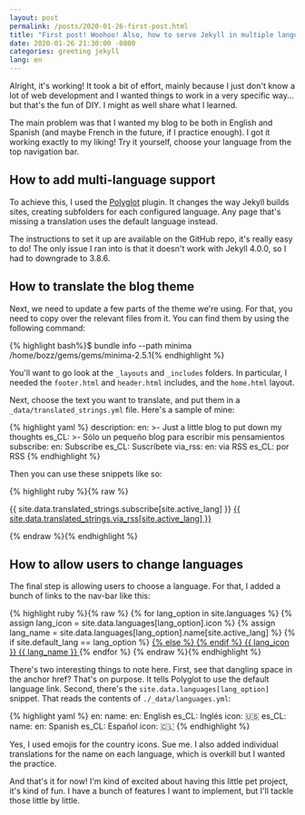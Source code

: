 ```yaml
---
layout: post
permalink: /posts/2020-01-26-first-post.html
title: "First post! Woohoo! Also, how to serve Jekyll in multiple languages"
date: 2020-01-26 21:30:00 -0800
categories: greeting jekyll
lang: en
---
```


Alright, it's working! It took a bit of effort, mainly because I just don't know a lot of web development and I wanted things to work in a very specific way... but that's the fun of DIY. I might as well share what I learned.

<!--more-->

The main problem was that I wanted my blog to be both in English and Spanish (and maybe French in the future, if I practice enough). I got it working exactly to my liking! Try it yourself, choose your language from the top navigation bar.

## How to add multi-language support

To achieve this, I used the [Polyglot](https://github.com/untra/polyglot) plugin. It changes the way Jekyll builds sites, creating subfolders for each configured language. Any page that's missing a translation uses the default language instead.

The instructions to set it up are available on the GitHub repo, it's really easy to do! The only issue I ran into is that it doesn't work with Jekyll 4.0.0, so I had to downgrade to 3.8.6.

## How to translate the blog theme

Next, we need to update a few parts of the theme we're using. For that, you need to copy over the relevant files from it. You can find them by using the following command:

{% highlight bash%}$ bundle info --path minima
/home/bozz/gems/gems/minima-2.5.1{% endhighlight %}

You'll want to go look at the `_layouts` and `_includes` folders. In particular, I needed the `footer.html` and `header.html` includes, and the `home.html` layout.

Next, choose the text you want to translate, and put them in a `_data/translated_strings.yml` file. Here's a sample of mine:

{% highlight yaml %}
description:
  en: >-
    Just a little blog to put down my thoughts
  es_CL: >-
    Sólo un pequeño blog para escribir mis pensamientos
subscribe:
  en: Subscribe
  es_CL: Suscríbete
via_rss:
  en: via RSS
  es_CL: por RSS
{% endhighlight %}

Then you can use these snippets like so:

{% highlight ruby %}{% raw %}
<p class="rss-subscribe">{{ site.data.translated_strings.subscribe[site.active_lang] }} <a href="{{ "/feed.xml" | relative_url }}">{{ site.data.translated_strings.via_rss[site.active_lang] }}</a></p>
{% endraw %}{% endhighlight %}

## How to allow users to change languages

The final step is allowing users to choose a language. For that, I added a bunch of links to the nav-bar like this:

{% highlight ruby %}{% raw %}
{% for lang_option in site.languages %}
  {% assign lang_icon = site.data.languages[lang_option].icon %}
  {% assign lang_name = site.data.languages[lang_option].name[site.active_lang] %}
  {% if site.default_lang == lang_option %}
    <a class="page-link" href=" {{ page.permalink }}">
  {% else %}
    <a class="page-link" href="{{ site.url }}/{{ lang_option }}{{ page.permalink }}">
  {% endif %}
    {{ lang_icon }} {{ lang_name }} 
  </a>
{% endfor %}
{% endraw %}{% endhighlight %}

There's two interesting things to note here. First, see that dangling space in the anchor href? That's on purpose. It tells Polyglot to use the default language link. Second, there's the `site.data.languages[lang_option]` snippet. That reads the contents of `./_data/languages.yml`:

{% highlight yaml %}
en:
  name:
    en: English
    es_CL: Inglés
  icon: 🇺🇸
es_CL:
  name:
    en: Spanish
    es_CL: Español
  icon: 🇨🇱
{% endhighlight %}

Yes, I used emojis for the country icons. Sue me. I also added individual translations for the name on each language, which is overkill but I wanted the practice.

And that's it for now! I'm kind of excited about having this little pet project, it's kind of fun. I have a bunch of features I want to implement, but I'll tackle those little by little.